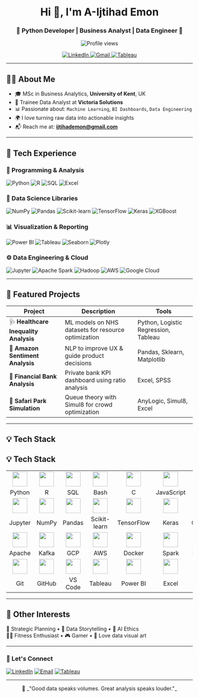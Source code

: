 <!-- Animated Header -->
<h1 align="center">Hi 👋, I'm A-Ijtihad Emon</h1>
<h3 align="center">🚀 Python Developer | Business Analyst | Data Engineer 🚀</h3>

<p align="center">
  <img src="https://komarev.com/ghpvc/?username=A-ijtihad-Emon&label=Profile%20views&color=0e75b6&style=flat" alt="Profile views" />
</p>

<p align="center">
  <a href="https://www.linkedin.com/in/ijtihad" target="_blank">
    <img alt="LinkedIn" src="https://img.shields.io/badge/LinkedIn-0A66C2?style=for-the-badge&logo=linkedin&logoColor=white"/>
  </a>
  <a href="mailto:ijtihademon@gmail.com">
    <img alt="Gmail" src="https://img.shields.io/badge/Gmail-D14836?style=for-the-badge&logo=gmail&logoColor=white"/>
  </a>
  <a href="https://public.tableau.com/app/profile/ijtihad.emon/vizzes">
    <img alt="Tableau" src="https://img.shields.io/badge/Tableau-E97627?style=for-the-badge&logo=tableau&logoColor=white"/>
  </a>
</p>

---

## 👨‍💻 About Me

- 🎓 MSc in Business Analytics, **University of Kent**, UK  
- 💼 Trainee Data Analyst at **Victoria Solutions**  
- 📊 Passionate about: `Machine Learning`, `BI Dashboards`, `Data Engineering`  
- 🌍 I love turning raw data into actionable insights  
- 📬 Reach me at: **ijtihademon@gmail.com**

---

## 🚀 Tech Experience 

### 🧠 Programming & Analysis
![Python](https://img.shields.io/badge/Python-3776AB?style=for-the-badge&logo=python&logoColor=white)
![R](https://img.shields.io/badge/R-276DC3?style=for-the-badge&logo=r&logoColor=white)
![SQL](https://img.shields.io/badge/SQL-003B57?style=for-the-badge&logo=postgresql&logoColor=white)
![Excel](https://img.shields.io/badge/Excel-217346?style=for-the-badge&logo=microsoft-excel&logoColor=white)

### 🔢 Data Science Libraries
![NumPy](https://img.shields.io/badge/Numpy-013243?style=for-the-badge&logo=numpy)
![Pandas](https://img.shields.io/badge/Pandas-150458?style=for-the-badge&logo=pandas)
![Scikit-learn](https://img.shields.io/badge/Sklearn-F7931E?style=for-the-badge&logo=scikit-learn&logoColor=white)
![TensorFlow](https://img.shields.io/badge/TensorFlow-FF6F00?style=for-the-badge&logo=tensorflow)
![Keras](https://img.shields.io/badge/Keras-D00000?style=for-the-badge&logo=keras)
![XGBoost](https://img.shields.io/badge/XGBoost-FF8000?style=for-the-badge)

### 📊 Visualization & Reporting
![Power BI](https://img.shields.io/badge/PowerBI-F2C811?style=for-the-badge&logo=powerbi&logoColor=black)
![Tableau](https://img.shields.io/badge/Tableau-E97627?style=for-the-badge&logo=tableau)
![Seaborn](https://img.shields.io/badge/Seaborn-5A5F9E?style=for-the-badge)
![Plotly](https://img.shields.io/badge/Plotly-3F4F75?style=for-the-badge&logo=plotly)

### ⚙️ Data Engineering & Cloud
![Jupyter](https://img.shields.io/badge/Jupyter-F37626?style=for-the-badge&logo=jupyter)
![Apache Spark](https://img.shields.io/badge/Spark-E25A1C?style=for-the-badge&logo=apache-spark)
![Hadoop](https://img.shields.io/badge/Hadoop-66CCFF?style=for-the-badge&logo=apache-hadoop&logoColor=white)
![AWS](https://img.shields.io/badge/AWS-232F3E?style=for-the-badge&logo=amazon-aws)
![Google Cloud](https://img.shields.io/badge/GCP-4285F4?style=for-the-badge&logo=google-cloud)

---

## 📌 Featured Projects

| Project | Description | Tools |
|--------|-------------|--------|
| 🩺 **Healthcare Inequality Analysis** | ML models on NHS datasets for resource optimization | Python, Logistic Regression, Tableau |
| 🧠 **Amazon Sentiment Analysis** | NLP to improve UX & guide product decisions | Pandas, Sklearn, Matplotlib |
| 🏦 **Financial Bank Analysis** | Private bank KPI dashboard using ratio analysis | Excel, SPSS |
| 🚦 **Safari Park Simulation** | Queue theory with Simul8 for crowd optimization | AnyLogic, Simul8, Excel |

---

## 💡 Tech Stack
## 💡 Tech Stack

<table>
  <tr>
    <!-- Programming & Languages -->
    <td align="center"><img src="https://cdn.jsdelivr.net/gh/devicons/devicon/icons/python/python-original.svg" width="40"/></td>
    <td align="center"><img src="https://cdn.jsdelivr.net/gh/devicons/devicon/icons/r/r-original.svg" width="40"/></td>
    <td align="center"><img src="https://cdn.jsdelivr.net/gh/devicons/devicon/icons/mysql/mysql-original-wordmark.svg" width="40"/></td>
    <td align="center"><img src="https://cdn.jsdelivr.net/gh/devicons/devicon/icons/bash/bash-original.svg" width="40"/></td>
    <td align="center"><img src="https://cdn.jsdelivr.net/gh/devicons/devicon/icons/c/c-original.svg" width="40"/></td>
    <td align="center"><img src="https://cdn.jsdelivr.net/gh/devicons/devicon/icons/javascript/javascript-original.svg" width="40"/></td>
    <td align="center"><img src="https://cdn.jsdelivr.net/gh/devicons/devicon/icons/java/java-original.svg" width="40"/></td>
  </tr>
  <tr>
    <td align="center">Python</td>
    <td align="center">R</td>
    <td align="center">SQL</td>
    <td align="center">Bash</td>
    <td align="center">C</td>
    <td align="center">JavaScript</td>
    <td align="center">Java</td>
  </tr>

  <tr>
    <!-- Data Science -->
    <td align="center"><img src="https://cdn.jsdelivr.net/gh/devicons/devicon/icons/jupyter/jupyter-original.svg" width="40"/></td>
    <td align="center"><img src="https://cdn.jsdelivr.net/gh/devicons/devicon/icons/numpy/numpy-original.svg" width="40"/></td>
    <td align="center"><img src="https://cdn.jsdelivr.net/gh/devicons/devicon/icons/pandas/pandas-original.svg" width="40"/></td>
    <td align="center"><img src="https://cdn.jsdelivr.net/gh/devicons/devicon/icons/scikit-learn/scikit-learn-original.svg" width="40"/></td>
    <td align="center"><img src="https://cdn.jsdelivr.net/gh/devicons/devicon/icons/tensorflow/tensorflow-original.svg" width="40"/></td>
    <td align="center"><img src="https://cdn.jsdelivr.net/gh/devicons/devicon/icons/keras/keras-original.svg" width="40"/></td>
    <td align="center"><img src="https://cdn.jsdelivr.net/gh/devicons/devicon/icons/opencv/opencv-original.svg" width="40"/></td>
  </tr>
  <tr>
    <td align="center">Jupyter</td>
    <td align="center">NumPy</td>
    <td align="center">Pandas</td>
    <td align="center">Scikit-learn</td>
    <td align="center">TensorFlow</td>
    <td align="center">Keras</td>
    <td align="center">OpenCV</td>
  </tr>

  <tr>
    <!-- Data Engineering & Cloud -->
    <td align="center"><img src="https://cdn.jsdelivr.net/gh/devicons/devicon/icons/apache/apache-original.svg" width="40"/></td>
    <td align="center"><img src="https://cdn.jsdelivr.net/gh/devicons/devicon/icons/apachekafka/apachekafka-original.svg" width="40"/></td>
    <td align="center"><img src="https://cdn.jsdelivr.net/gh/devicons/devicon/icons/googlecloud/googlecloud-original.svg" width="40"/></td>
    <td align="center"><img src="https://cdn.jsdelivr.net/gh/devicons/devicon/icons/amazonwebservices/amazonwebservices-original.svg" width="40"/></td>
    <td align="center"><img src="https://cdn.jsdelivr.net/gh/devicons/devicon/icons/docker/docker-original.svg" width="40"/></td>
    <td align="center"><img src="https://cdn.jsdelivr.net/gh/devicons/devicon/icons/spark/spark-original.svg" width="40"/></td>
    <td align="center"><img src="https://cdn.jsdelivr.net/gh/devicons/devicon/icons/hadoop/hadoop-original.svg" width="40"/></td>
  </tr>
  <tr>
    <td align="center">Apache</td>
    <td align="center">Kafka</td>
    <td align="center">GCP</td>
    <td align="center">AWS</td>
    <td align="center">Docker</td>
    <td align="center">Spark</td>
    <td align="center">Hadoop</td>
  </tr>

  <tr>
    <!-- Tools & Visualization -->
    <td align="center"><img src="https://cdn.jsdelivr.net/gh/devicons/devicon/icons/git/git-original.svg" width="40"/></td>
    <td align="center"><img src="https://cdn.jsdelivr.net/gh/devicons/devicon/icons/github/github-original.svg" width="40"/></td>
    <td align="center"><img src="https://cdn.jsdelivr.net/gh/devicons/devicon/icons/vscode/vscode-original.svg" width="40"/></td>
    <td align="center"><img src="https://img.icons8.com/color/48/000000/tableau-software.png" width="40"/></td>
    <td align="center"><img src="https://img.icons8.com/color/48/000000/power-bi.png" width="40"/></td>
    <td align="center"><img src="https://img.icons8.com/color/48/000000/microsoft-excel-2019--v1.png" width="40"/></td>
    <td align="center"><img src="https://cdn.jsdelivr.net/gh/devicons/devicon/icons/linux/linux-original.svg" width="40"/></td>
  </tr>
  <tr>
    <td align="center">Git</td>
    <td align="center">GitHub</td>
    <td align="center">VS Code</td>
    <td align="center">Tableau</td>
    <td align="center">Power BI</td>
    <td align="center">Excel</td>
    <td align="center">Linux</td>
  </tr>
</table>

---

## 🧭 Other Interests

🎯 Strategic Planning • 📖 Data Storytelling • 🤖 AI Ethics  
🏃‍♂️ Fitness Enthusiast • 🎮 Gamer • 🎨 Love data visual art

---

### 🔗 Let's Connect

[![LinkedIn](https://img.shields.io/badge/-LinkedIn-0A66C2?style=flat-square&logo=linkedin&logoColor=white)](https://linkedin.com/in/ijtihad)
[![Email](https://img.shields.io/badge/-Email-D14836?style=flat-square&logo=gmail&logoColor=white)](mailto:ijtihademon@gmail.com)
[![Tableau](https://img.shields.io/badge/-Tableau-E97627?style=flat-square&logo=tableau)](https://public.tableau.com/app/profile/ijtihad.emon/vizzes)

---

<p align="center">
🧠 _"Good data speaks volumes. Great analysis speaks louder."_  
</p>
